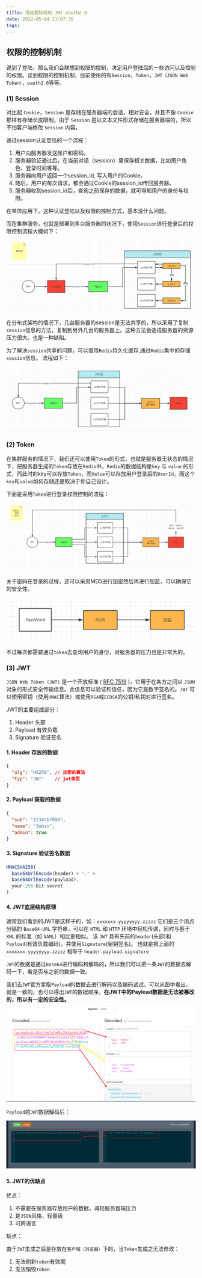 ```yaml
---
title: 浅谈登陆机制-JWT-oauth2.0
date: 2022-05-04 21:07:35
tags:
---
```



## 权限的控制机制

说到了登陆，那么我们会联想到权限的控制，决定用户登陆后的一些访问以及控制的权限。谈到权限的控制机制，目前使用的有`Session`，`Token`，`JWT（JSON Web Token）`，`oauth2.0`等等。


### (1) Session

对比起 `Cookie`，`Session` 是存储在服务器端的会话，相对安全，并且不像 `Cookie` 那样有存储长度限制，由于 `Session` 是以文本文件形式存储在服务器端的，所以不怕客户端修改 `Session` 内容。

通过session认证登陆的一个流程：
1. 用户向服务器发送账户和密码。
2. 服务器验证通过后，在当前对话（session）里保存相关数据，比如用户角色、登录时间等等。
3. 服务器向用户返回一个session_id, 写入用户的Cookie。
4. 随后，用户的每次请求，都会通过Cookie的session_id传回服务器。
5. 服务器收到session_id后，查询之前保存的数据，就可得知用户的身份与权限。

在单体应用下，这种认证登陆以及权限的控制方式，基本没什么问题。

而在集群服务，也就是部署到多台服务器的状况下，使用`Session`进行登录后的权限控制流程大概如下：

![session-login](talk-shallowly-login/session-login.png)


在分布式架构的情况下，几台服务器的session是无法共享的，所以采用了复制`session`信息的方法，复制到另外几台的服务器上。这种方法会造成服务器的资源压力很大。也是一种缺陷。

为了解决`session`共享的问题，可以借用`Redis`持久化缓存,通过`Redis`集中的存储`session`信息。 流程如下：

![session-login-redis](talk-shallowly-login/session-login-redis.png)



### (2) Token

在集群服务的情况下，我们还可以使用`Token`的形式，也就是服务器无状态的情况下，把服务器生成的`Token`存放在`Redis`中。`Redis`的数据结构是`key` 与 `value` 的形式，而此时的key可以存放`Token`，而`Value`可以存放用户登录后的`UserId`。而这个`key`和`value`如何存储还是取决于你自己设计。 

下面是采用`Token`进行登录权限控制的流程：

![token-login-redis](talk-shallowly-login/token-login-redis.png)

关于密码在登录的过程，还可以采用MD5进行加密然后再进行加盐，可以确保它的安全性。

![pwd-add-salt](talk-shallowly-login/pwd-add-salt.png)

不过每次都需要通过`token`去查询用户的身份，对服务器的压力也是非常大的。



### (3) JWT

`JSON Web Token (JWT)` 是一个开放标准 ( [RFC 7519](https://datatracker.ietf.org/doc/html/rfc7519) )，它用于在各方之间以 `JSON` 对象的形式安全传输信息。此信息可以验证和信任，因为它是数字签名的。`JWT` 可以使用密钥（使用`HMAC`算法）或使用`RSA`或`ECDSA`的公钥/私钥对进行签名。

JWT的主要组成部分：
1. Header 头部
2. Payload 有效负载
3. Signature 验证签名

#### 1. Header 存放的数据
```json
{
  "alg": "HS256", // 加密的算法
  "typ": "JWT"    // jwt类型
}
```
#### 2. Payload 装载的数据

```json
{
  "sub": "1234567890",
  "name": "Jobin",
  "admin": true
}

```

#### 3. Signature 验证签名数据
```js
HMACSHA256(
  base64UrlEncode(header) + "." +
  base64UrlEncode(payload),
  your-256-bit-secret
)
```

#### 4. JWT底层结构原理

通常我们看到的JWT是这样子的，如：`xxxxxxx.yyyyyyyy.zzzzz`
它们是三个用点分隔的 `Base64-URL` 字符串，可以在 `HTML` 和 `HTTP` 环境中轻松传递，同时与基于 `XML` 的标准（如 `SAML`）相比更相似。
该 `JWT` 具有先前的`header`(头部)和`Payload`(有效负载编码)，并使用`Signature`(秘钥签名)。
也就是把上面的`xxxxxxx.yyyyyyyy.zzzzz` 相等于 `header.payload.signature`

`JWT`的数据是通过`Base64`进行编码和解码的，所以我们可以把一条`JWT`的数据去解码一下，看是否与之前的数据一致。

我们去`JWT`官方拿取`Payload`的数据去进行解码以及编码试试，可以从图中看出，就是一致的。也可以得出`JWT`的数据顺序。**在JWT中的Payload数据是无法被篡改的，所以有一定的安全性。**
![jwt-io](talk-shallowly-login/jwt-io.png)

`Payload`的`JWT`数据解码后：

![jwt-base64-decode](talk-shallowly-login/jwt-base64-decode.png)


#### 5. JWT的优缺点
优点：
1. 不需要在服务器存放用户的数据，减轻服务器端压力
2. 是`JSON`风格，轻量级
3. 可跨语言
   
缺点：

由于`JWT`生成之后是存放在`客户端（浏览器）`下的，当`Token`生成之无法修改：
1. 无法刷新`token`有效期 
2. 无法销毁`token`